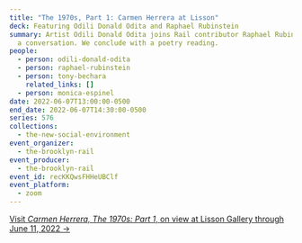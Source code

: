 ```yaml
---
title: "The 1970s, Part 1: Carmen Herrera at Lisson"
deck: Featuring Odili Donald Odita and Raphael Rubinstein
summary: Artist Odili Donald Odita joins Rail contributor Raphael Rubinstein for
  a conversation. We conclude with a poetry reading.
people:
  - person: odili-donald-odita
  - person: raphael-rubinstein
  - person: tony-bechara
    related_links: []
  - person: monica-espinel
date: 2022-06-07T13:00:00-0500
end_date: 2022-06-07T14:30:00-0500
series: 576
collections:
  - the-new-social-environment
event_organizer:
  - the-brooklyn-rail
event_producer:
  - the-brooklyn-rail
event_id: recKKQwsFHHeUBClf
event_platform:
  - zoom
---
```

[Visit *Carmen Herrera, The 1970s: Part 1*, on view at Lisson Gallery through June 11, 2022 →](https://www.lissongallery.com/exhibitions/carmen-herrera-09480eeb-e07f-482f-9727-3c1bb8ade435)